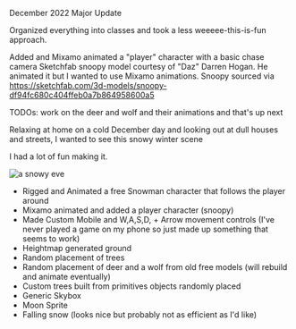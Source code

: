 December 2022 Major Update

Organized everything into classes and took a less weeeee-this-is-fun approach.

Added and Mixamo animated a "player" character with a basic chase camera
Sketchfab snoopy model courtesy of "Daz" Darren Hogan.  He animated it but
I wanted to use Mixamo animations.  Snoopy sourced via
https://sketchfab.com/3d-models/snoopy-df94fc680c404ffeb0a7b864958600a5

TODOs: work on the deer and wolf and their animations and that's up next

Relaxing at home on a cold December day and looking out at dull houses and streets, I wanted to see this snowy winter scene

I had a lot of fun making it.

![a snowy eve](https://kellycode.github.io/winters_eve/screen_shot.png)

- Rigged and Animated a free Snowman character that follows the player around
- Mixamo animated and added a player character (snoopy)
- Made Custom Mobile and W,A,S,D, + Arrow movement controls (I've never played a game on my phone so just made up something that seems to work)
- Heightmap generated ground
- Random placement of trees
- Random placement of deer and a wolf from old free models (will rebuild and animate eventually)
- Custom trees built from primitives objects randomly placed
- Generic Skybox
- Moon Sprite
- Falling snow (looks nice but probably not as efficient as I'd like)
